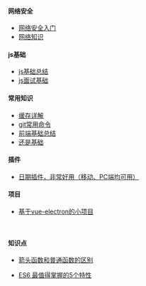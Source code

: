 #### 网络安全

* [网络安全入门](https://github.com/Hacker0x01/hacker101)
* [网络知识](https://lvwenhan.com/%E6%93%8D%E4%BD%9C%E7%B3%BB%E7%BB%9F/485.html)




#### js基础

* [js基础总结](https://github.com/lidaguang1989/javascript-knowhow)
* [js面试基础](https://blog.fundebug.com/2018/01/15/the-definitive-javascript-handbook-for-a-developer-interview/)

  

#### 常用知识

* [缓存详解](https://juejin.im/post/5a6c87c46fb9a01ca560b4d7)
* [git常用命令](http://www.daqianduan.com/6399.html)
* [前端基础总结](https://qiqihaobenben.github.io/Front-End-Basics/)
* [还是基础](http://106.14.185.196/)



#### 插件

* [日期插件，非常好用（移动、PC端均可用）](http://www.qdfuns.com/notes/43450/8d2d1973ff708b16dd68ffed27d0838f.html)

#### 项目

* [基于vue-electron的小项目](https://segmentfault.com/a/1190000010648362)

  ​



#### 知识点

* [箭头函数和普通函数的区别](https://www.jianshu.com/p/73cbeb6782a0)
* [ES6 最值得掌握的5个特性](https://github.com/Mcbai/Blog/issues/8)

  ​